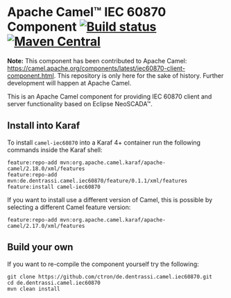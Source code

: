 # Apache Camel™ IEC 60870 Component [![Build status](https://api.travis-ci.org/ctron/de.dentrassi.camel.iec60870.svg "Travis Build Status")](https://travis-ci.org/ctron/de.dentrassi.camel.iec60870) [![Maven Central](https://img.shields.io/maven-central/v/de.dentrassi.camel.iec60870/camel-iec60870.svg)](https://search.maven.org/#search|ga|1|g%3A%22de.dentrassi.camel.iec60870%22%20AND%20a%3A%22camel-iec60870%22)

**Note:** This component has been contributed to Apache Camel: https://camel.apache.org/components/latest/iec60870-client-component.html. This repository is only here for the sake of history. Further development will happen at Apache Camel.

This is an Apache Camel component for providing IEC 60870 client and server functionality based on Eclipse NeoSCADA™.

## Install into Karaf

To install `camel-iec60870` into a Karaf 4+ container run the following commands inside the Karaf shell:

    feature:repo-add mvn:org.apache.camel.karaf/apache-camel/2.18.0/xml/features
    feature:repo-add mvn:de.dentrassi.camel.iec60870/feature/0.1.1/xml/features
    feature:install camel-iec60870

If you want to install use a different version of Camel, this is possible by selecting a different Camel
feature version:

    feature:repo-add mvn:org.apache.camel.karaf/apache-camel/2.17.0/xml/features

## Build your own

If you want to re-compile the component yourself try the following:

    git clone https://github.com/ctron/de.dentrassi.camel.iec60870.git
    cd de.dentrassi.camel.iec60870
    mvn clean install
